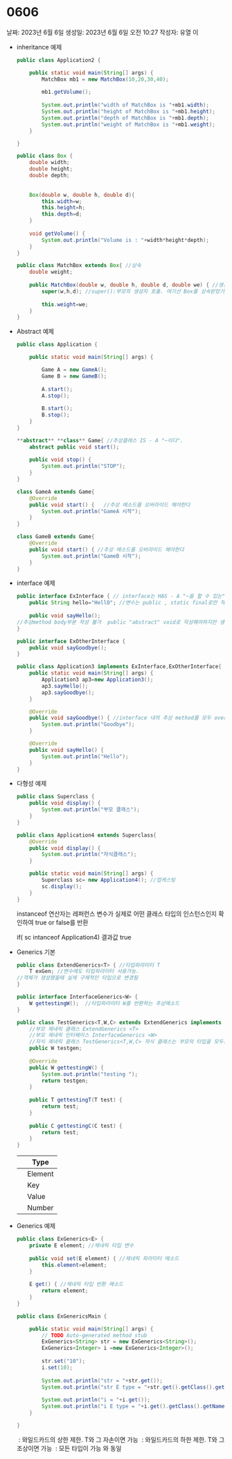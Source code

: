 # 0606

날짜: 2023년 6월 6일
생성일: 2023년 6월 6일 오전 10:27
작성자: 유열 이

- inheritance 예제
    
    ```java
    public class Application2 {
    
    	public static void main(String[] args) {
    		MatchBox mb1 = new MatchBox(10,20,30,40);
    		
    		mb1.getVolume();
    		
    		System.out.println("width of MatchBox is "+mb1.width);
    		System.out.println("height of MatchBox is "+mb1.height);
    		System.out.println("depth of MatchBox is "+mb1.depth);
    		System.out.println("weight of MatchBox is "+mb1.weight);
    	}
    
    }
    ```
    
    ```java
    public class Box {
    	double width;
    	double height;
    	double depth;
    	
    	
    	Box(double w, double h, double d){
    		this.width=w;
    		this.height=h;
    		this.depth=d;
    	}
    	
    	void getVolume() {
    		System.out.println("Volume is : "+width*height*depth);
    	}
    }
    ```
    
    ```java
    public class MatchBox extends Box{ //상속
    	double weight;
    	
    	public MatchBox(double w, double h, double d, double we) { //생성자
    		super(w,h,d); //super():부모의 생성자 호출. 여기선 Box를 상속받았기때문에 Box 생성자를 호출
    		
    		this.weight=we;
    	}
    }
    ```
    
- Abstract 예제
    
    ```java
    public class Application {
    
    	public static void main(String[] args) {
    
    		Game A = new GameA();		
    		Game B = new GameB();
    		
    		A.start();		
    		A.stop();
    		
    		B.start();		
    		B.stop();	
    	}
    }
    ```
    
    ```java
    **abstract** **class** Game{ //추상클래스 IS - A "~이다".
    	abstract public void start();
    	
    	public void stop() {	
    		System.out.println("STOP");
    	}
    }
    ```
    
    ```java
    class GameA extends Game{
    	@Override
    	public void start() {	//추상 메소드를 오버라이드 해야한다
    		System.out.println("GameA 시작");
    	}
    }
    ```
    
    ```java
    class GameB extends Game{
    	@Override
    	public void start() { //추상 메소드를 오버라이드 해야한다
    		System.out.println("GameB 시작");
    	}
    }
    ```
    
- interface 예제
    
    ```java
    public interface ExInterface { // interface는 HAS - A "~을 할 수 있는"
    	public String hello="HellO"; //변수는 public , static final로만 작성가능
    	
    	public void sayHello(); 
    //추상method body부분 작성 불가  public "abstract" void로 작성해야하지만 생략가능
    }
    ```
    
    ```java
    public interface ExOtherInterface {
    	public void sayGoodbye();
    }
    ```
    
    ```java
    public class Application3 implements ExInterface,ExOtherInterface{ //다중상속
    	public static void main(String[] args) {
    		Application3 ap3=new Application3();
    		ap3.sayHello();
    		ap3.sayGoodbye();
    	}
    
    	@Override
    	public void sayGoodbye() { //interface 내의 추상 method를 모두 override 해야 사용가능
    		System.out.println("Goodbye");
    	}
    
    	@Override
    	public void sayHello() {
    		System.out.println("Hello");
    	}
    }
    ```
    
- 다형성 예제
    
    ```java
    public class Superclass {
    	public void display() {
    		System.out.println("부모 클래스");
    	}
    }
    ```
    
    ```java
    public class Application4 extends Superclass{
    	@Override
    	public void display() {
    		System.out.println("자식클래스");
    	}
    
    	public static void main(String[] args) {
    		Superclass sc= new Application4(); //업캐스팅
    		sc.display();
    	}
    }
    ```
    
    instanceof 연산자는 레퍼런스 변수가 실제로 어떤 클래스 타입의 인스턴스인지 확인하여 true or false를 반환
    
    if( sc intanceof Application4) 결과값 true
    
- Generics 기본
    
    ```java
    public class ExtendGenerics<T> { //타입파라미터 T
    	T exGen; //변수에도 타입파라미터 사용가능. 
    //객체가 생성됐을때 실제 구체적인 타입으로 변경됨
    }
    ```
    
    ```java
    public interface InterfaceGenerics<W> {
    	W gettestingW();  //타입파라미터 W를 반환하는 추상메소드
    }
    ```
    
    ```java
    public class TestGenerics<T,W,C> extends ExtendGenerics implements InterfaceGenerics{
    	//부모 제네릭 클래스 ExtendGenerics <T>
    	//부모 제네릭 인터페이스 InterfaceGenerics <W>
    	//자식 제네릭 클래스 TestGenerics<T,W,C> 자식 클래스는 부모의 타입을 모두선언해야한다. 타입파라미터 C와 같이 타입 추가도 가능하다
    	public W testgen;
    	
    	@Override
    	public W gettestingW() {
    		System.out.println("testing ");
    		return testgen;
    	}
    	
    	public T gettestingT(T test) {
    		return test;		
    	}
    	
    	public C gettestingC(C test) {
    		return test;
    	}
    }
    ```
    
    | <T> | Type |
    | --- | --- |
    | <E> | Element |
    | <K> | Key |
    | <V> | Value |
    | <N> | Number |
- Generics 예제
    
    ```java
    public class ExGenerics<E> {
    	private E element; //제네릭 타입 변수
    	
    	public void set(E element) { //제네릭 파라미터 메소드
    		this.element=element;
    	}
    	
    	E get() { //제네릭 타입 반환 메소드
    		return element;
    	}
    }
    ```
    
    ```java
    public class ExGenericsMain {
    
    	public static void main(String[] args) {
    		// TODO Auto-generated method stub
    		ExGenerics<String> str = new ExGenerics<String>();
    		ExGenerics<Integer> i =new ExGenerics<Integer>();
    		
    		str.set("10");
    		i.set(10);
    		
    		System.out.println("str = "+str.get());
    		System.out.println("str E type = "+str.get().getClass().getName()); //반환 메소드 타입 출력
    		
    		System.out.println("i = "+i.get());
    		System.out.println("i E type = "+i.get().getClass().getName()); //반환 메소드 타입 출력
    	}
    
    }
    ```
    
    <? extends T> : 와일드카드의 상한 제한. T와 그 자손이면 가능
    <? super T> : 와일드카드의 하한 제한. T와 그 조상이면 가능
    <?> : 모든 타입이 가능 <? extends Object>와 동일
